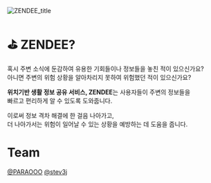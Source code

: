 ![ZENDEE_title](https://github.com/2023ZenDee/ZenDee_android/assets/103572569/efcadfa2-49b4-4213-a7e4-ea4a35f9162b)

# ⛳ ZENDEE?

혹시 주변 소식에 둔감하여 유용한 기회들이나 정보들을 놓친 적이 있으신가요?</br>
아니면 주변의 위험 상황을 알아차리지 못하여 위험했던 적이 있으신가요?

**위치기반 생활 정보 공유 서비스, ZENDEE**는 사용자들이 주변의 정보들을</br>
빠르고 편리하게 알 수 있도록 도와줍니다. 

이로써 정보 격차 해결에 한 걸음 나아가고,</br>
더 나아가서는 위험이 일어날 수 있는 상황을 예방하는 데 도움을 줍니다.

# Team

[@PARAOOO](https://github.com/PARAOOO)
[@stev3j](https://www.notion.so/stev3j/845cb047a86443e9847078b25a54f204)
